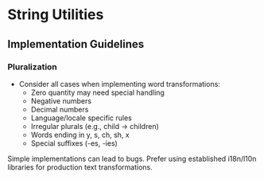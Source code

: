 # String Utilities

## Implementation Guidelines

### Pluralization
- Consider all cases when implementing word transformations:
  - Zero quantity may need special handling
  - Negative numbers
  - Decimal numbers
  - Language/locale specific rules
  - Irregular plurals (e.g., child -> children)
  - Words ending in y, s, ch, sh, x
  - Special suffixes (-es, -ies)

Simple implementations can lead to bugs. Prefer using established i18n/l10n libraries for production text transformations.
